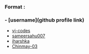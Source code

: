 ### Format :

### - [username](github profile link)

- [vj-codes](https://github.com/vj-codes)
- [sameersahu007](https://github.com/SameerSahu007)
- [iharshka](https://github.com/iharshka)
- [Chinmay-03](https://github.com/Chinmay-03)

